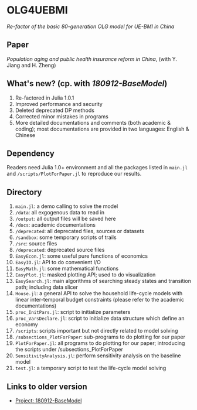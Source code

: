 # OLG4UEBMI

*Re-factor of the basic 80-generation OLG model for UE-BMI in China*

## Paper

*Population aging and public health insurance reform in China*, (with Y. Jiang and H. Zheng)

## What's new? (cp. with *180912-BaseModel*)
1. Re-factored in Julia 1.0.1
2. Improved performance and security
3. Deleted deprecated DP methods
4. Corrected minor mistakes in programs
5. More detailed documentations and comments (both academic & coding); most documentations are provided in two languages: English & Chinese




## Dependency

Readers need Julia 1.0+ environment and all the packages listed in `main.jl` and `/scripts/PlotForPaper.jl` to reproduce our results.




## Directory


1. `main.jl`: a demo calling to solve the model
2. `/data`: all exgogenous data to read in
3. `/output`: all output files will be saved here
4. `/docs`: academic documentations
5. `/deprecated`: all deprecated files, sources or datasets
6. `/sandbox`: some temporary scripts of trails
7. `/src`: source files
  1. `/deprecated`: deprecated source files
  2. `EasyEcon.jl`: some useful pure functions of economics
  3. `EasyIO.jl`: API to do convenient I/O
  4. `EasyMath.jl`: some mathematical functions
  5. `EasyPlot.jl`: masked plotting API; used to do visualization
  6. `EasySearch.jl`: main algorithms of searching steady states and transition path; including data slicer
  7. `House.jl`: a general API to solve the household life-cycle models with linear inter-temporal budget constraints (please refer to the academic documentations)
  8. `proc_InitPars.jl`: script to initialize parameters
  9. `proc_VarsDeclare.jl`: script to initialize data structure which define an economy
8. `/scripts`: scripts important but not directly related to model solving
  1. `/subsections_PlotForPaper`: sub-programs to do plotting for our paper
  1. `PlotForPaper.jl`: all programs to do plotting for our paper; introducing the scripts under /subsections_PlotForPaper
  2. `SensitivityAnalysis.jl`: perform sensitivity analysis on the baseline model
  3. `test.jl`: a temporary script to test the life-cycle model solving














## Links to older version

* [Project: 180912-BaseModel](https://github.com/Clpr/180912-BaseModel)
